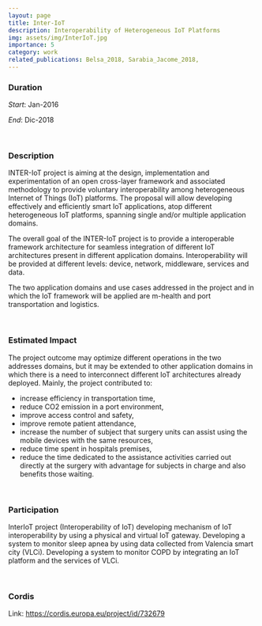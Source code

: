 ```yaml
---
layout: page
title: Inter-IoT
description: Interoperability of Heterogeneous IoT Platforms
img: assets/img/InterIoT.jpg
importance: 5
category: work
related_publications: Belsa_2018, Sarabia_Jacome_2018, 
---
```


### Duration

*Start*: Jan-2016


*End*: Dic-2018 

&nbsp;

### Description
INTER-IoT project is aiming at the design, implementation and experimentation of an open cross-layer framework and associated methodology to provide voluntary interoperability among heterogeneous Internet of Things (IoT) platforms. The proposal will allow developing effectively and efficiently smart IoT applications, atop different heterogeneous IoT platforms, spanning single and/or multiple application domains.

The overall goal of the INTER-IoT project is to provide a interoperable framework architecture for seamless integration of different IoT architectures present in different application domains. Interoperability will be provided at different levels: device, network, middleware, services and data.

The two application domains and use cases addressed in the project and in which the IoT framework will be applied are m-health and port transportation and logistics. 


&nbsp;


### Estimated Impact
The project outcome may optimize different operations in the two addresses domains, but it may be extended to other application domains in which there is a need to interconnect different IoT architectures already deployed. Mainly, the project contributed to: 

- increase efficiency in transportation time, 
- reduce CO2 emission in a port environment,
- improve access control and safety,
- improve remote patient attendance,
- increase the number of subject that surgery units can assist using the mobile devices with the same resources,
- reduce time spent in hospitals premises,
- reduce the time dedicated to the assistance activities carried out directly at the surgery with advantage for subjects in charge and also benefits those waiting.



&nbsp;

### Participation
InterIoT project (Interoperability of IoT) developing mechanism of IoT interoperability by using a physical and virtual IoT gateway. Developing a system to monitor sleep apnea by using data collected from Valencia smart city (VLCi). Developing a system to monitor COPD by integrating an IoT platform and the services of VLCi.



&nbsp;

### Cordis
Link: https://cordis.europa.eu/project/id/732679

&nbsp;



